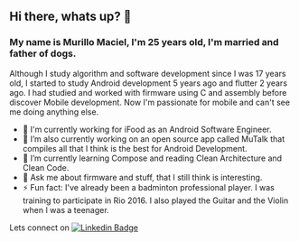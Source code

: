 ## Hi there, whats up? 👋

### My name is Murillo Maciel, I'm 25 years old, I'm married and father of dogs.

Although I study algorithm and software development since I was 17 years old, I started to study Android development 5 years ago and flutter 2 years ago. 
I had studied and worked with firmware using C and assembly before discover Mobile development. Now I'm passionate for mobile and can't see me doing anything else.

- 🏢 I'm currently working for iFood as an Android Software Engineer.
- 🔭 I’m also currently working on an open source app called MuTalk that compiles all that I think is the best for Android Development.
- 🌱 I’m currently learning Compose and reading Clean Architecture and Clean Code.
- 💬 Ask me about firmware and stuff, that I still think is interesting.
- ⚡ Fun fact: I've already been a badminton professional player. I was training to participate in Rio 2016. I also played the Guitar and the Violin when I was a teenager.

Lets connect on [![Linkedin Badge](https://img.shields.io/badge/-LinkedIn-blue?style=flat-square&logo=Linkedin&logoColor=white&link=https://www.linkedin.com/in/edwylugo/)](https://www.linkedin.com/in/murillo-minuscoli-maciel-173412157/)
